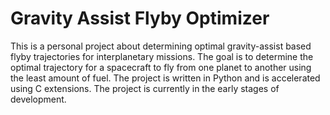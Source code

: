 # Gravity Assist Flyby Optimizer
This is a personal project about determining optimal gravity-assist based flyby trajectories for interplanetary missions. The goal is to determine the optimal trajectory for a spacecraft to fly from one planet to another using the least amount of fuel. The project is written in Python and is accelerated using C extensions. The project is currently in the early stages of development.
